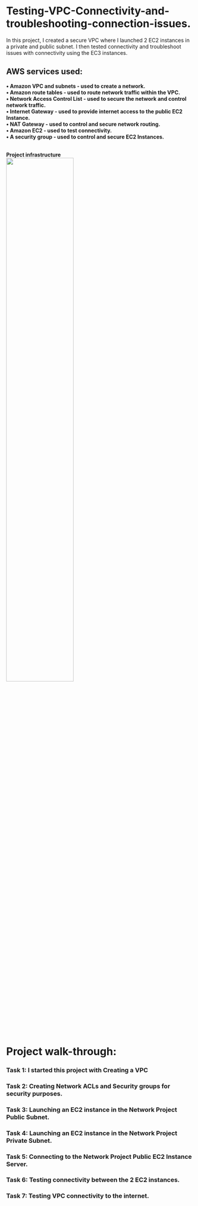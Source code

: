 # Testing-VPC-Connectivity-and-troubleshooting-connection-issues.

In this project, I created a secure VPC where I launched 2 EC2 instances in a private and public subnet. I then tested connectivity and troubleshoot issues with connectivity using the EC3 instances.

## AWS services used:
<b> **• Amazon VPC and subnets** - used to create a network.</br>
<b> **• Amazon  route tables** - used to route network traffic within the VPC.</br>
<b> **• Network Access Control List** - used to secure the network and control network traffic.</br>
<b> **• Internet Gateway** - used to provide internet access to the public EC2 Instance.</br>
<b> **• NAT Gateway** - used to control and secure network routing.</br>
<b> **• Amazon EC2** - used to test connectivity.</br>
<b> **• A security group** - used to control and secure EC2 Instances.</br>
</br>

<b>**Project infrastructure**</br>
<img src="" height="60%" width="60%" />

# Project walk-through:

### Task 1:  I started this project with Creating a VPC

### Task 2: Creating Network ACLs and Security groups for security purposes.

 ### Task 3:  Launching an EC2 instance in the Network Project Public Subnet.

 ### Task 4: Launching an EC2 instance in the Network Project Private Subnet.

 ### Task 5: Connecting to the Network Project Public EC2 Instance Server.

 ### Task 6: Testing connectivity between the 2 EC2 instances.

 ### Task 7: Testing VPC connectivity to the internet.
</br>

